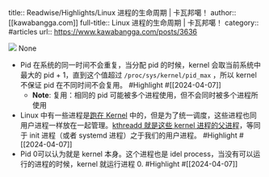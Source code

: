 title:: Readwise/Highlights/Linux 进程的生命周期 | 卡瓦邦噶！
author:: [[kawabangga.com]]
full-title:: Linux 进程的生命周期 | 卡瓦邦噶！
category:: #articles
url:: https://www.kawabangga.com/posts/3636

![](https://readwise-assets.s3.amazonaws.com/static/images/article4.6bc1851654a0.png)
None
- Pid 在系统的同一时间不会重复，当分配 pid 的时候，kernel 会取当前系统中最大的 pid + 1，直到这个值超过 `/proc/sys/kernel/pid_max` ，所以 kernel 不保证 pid 在不同时间不会复用。 #Highlight #[[2024-04-07]]
	- **Note**: 复用：相同的 pid 可能被多个进程使用，但不会同时被多个进程所使用
- Linux 中有一些进程是[跑在 Kernel](https://www.kawabangga.com/posts/3521) 中的，但是为了统一调度，这些进程也同用户进程一样放在一起管理。[kthreadd 就是这些 kernel 进程的父进程](https://unix.stackexchange.com/questions/13290/init-process-ancestor-of-all-processes)，等同于 init 进程（或者 systemd 进程）之于我们的用户进程。 #Highlight #[[2024-04-07]]
- Pid 0可以认为就是 kernel 本身。这个进程也是 idel process，当没有可以运行的进程的时候，kernel 就运行进程 0. #Highlight #[[2024-04-07]]